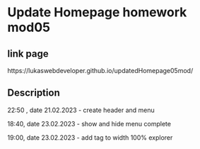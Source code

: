 <h1>Update Homepage homework mod05</h1>

<h2>link page</h2>
https://lukaswebdeveloper.github.io/updatedHomepage05mod/

<h2>Description</h2>
22:50 , date 21.02.2023    -   create header and menu

18:40, date 23.02.2023  -   show and hide menu complete

19:00, date 23.02.2023  -   add tag to width  100% explorer